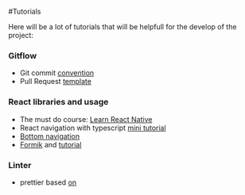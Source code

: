 #Tutorials

Here will be a lot of tutorials that will be helpfull for the develop of the project:

### Gitflow

- Git commit [convention](https://dev.to/i5han3/git-commit-message-convention-that-you-can-follow-1709)
- Pull Request [template](https://github.com/othneildrew/Best-README-Template)

### React libraries and usage

- The must do course: [Learn React Native](https://www.codecademy.com/learn/learn-react-native)
- React navigation with typescript [mini tutorial](https://www.youtube.com/watch?v=UzMbu3XKEoM)
- [Bottom navigation](https://snack.expo.dev/@aboutreact/bottom-navigation-example?platform=web)
- [Formik](https://formik.org/docs/guides/react-native) and [tutorial](https://www.youtube.com/watch?v=-Cyc1bsN2OQ&list=PL4WxketMZHydz_oGUC3vwh0SWnu4fS6mt)

### Linter

- prettier based [on](https://www.youtube.com/watch?v=1b8akwt-2EQ)
